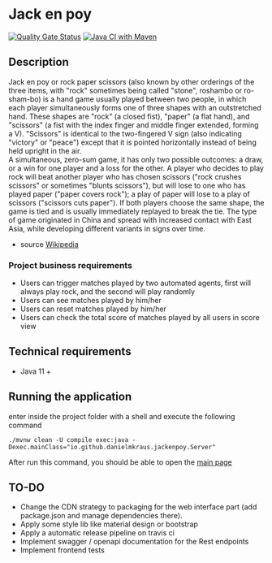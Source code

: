 # Jack en poy

[![Quality Gate Status](https://sonarcloud.io/api/project_badges/measure?project=danielmkraus_jack-en-poy&metric=alert_status)](https://sonarcloud.io/summary/new_code?id=danielmkraus_jack-en-poy)
[![Java CI with Maven](https://github.com/danielmkraus/jack-en-poy/actions/workflows/maven.yml/badge.svg)](https://github.com/danielmkraus/jack-en-poy/actions/workflows/maven.yml)

## Description

Jack en poy or rock paper scissors (also known by other orderings of the three items, with "rock" sometimes being
called "stone", roshambo or ro-sham-bo) is a hand game usually played between two people, in which each player
simultaneously forms one of three shapes with an outstretched hand. These shapes are "rock" (a closed fist), "paper" (a
flat hand), and "scissors" (a fist with the index finger and middle finger extended, forming a V). "Scissors" is
identical to the two-fingered V sign (also indicating "victory" or "peace") except that it is pointed horizontally
instead of being held upright in the air.               
A simultaneous, zero-sum game, it has only two possible outcomes: a draw, or a win for one player and a loss for the
other. A player who decides to play rock will beat another player who has chosen scissors ("rock crushes scissors" or
sometimes "blunts scissors"), but will lose to one who has played paper ("paper covers rock"); a play of paper will lose
to a play of scissors ("scissors cuts paper"). If both players choose the same shape, the game is tied and is usually
immediately replayed to break the tie. The type of game originated in China and spread with increased contact with East
Asia, while developing different variants in signs over time.

- source [Wikipedia](https://en.wikipedia.org/wiki/Rock_paper_scissors)

### Project business requirements

- Users can trigger matches played by two automated agents, first will always play rock, and the second will play
  randomly
- Users can see matches played by him/her
- Users can reset matches played by him/her
- Users can check the total score of matches played by all users in score view

## Technical requirements

- Java 11 +

## Running the application

enter inside the project folder with a shell and execute the following command

```
./mvnw clean -U compile exec:java -Dexec.mainClass="io.github.danielmkraus.jackenpoy.Server"
```

After run this command, you should be able to open the [main page](http://127.0.0.1:8080/webapp)

## TO-DO

- Change the CDN strategy to packaging for the web interface part (add package.json and manage dependencies there).
- Apply some style lib like material design or bootstrap
- Apply a automatic release pipeline on travis ci
- Implement swagger / openapi documentation for the Rest endpoints
- Implement frontend tests